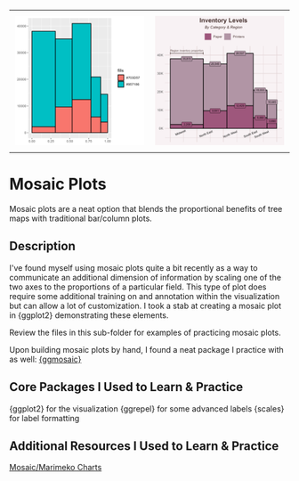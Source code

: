<div id="image-table">
    <table>
	    <tr>
            <td style="padding:10px">
            	<img src="example_basic-mosaic.png" width="400"/>
            </td>
            <td style="padding:10px">
            	<img src="example_advanced-mosaic.png" width="400"/>
            </td>
        </tr>
    </table>
</div>

# Mosaic Plots

Mosaic plots are a neat option that blends the proportional benefits of tree maps with traditional bar/column plots. 

## Description

I've found myself using mosaic plots quite a bit recently as a way to communicate an additional dimension of information by scaling one of the two axes to the proportions of a particular field. 
This type of plot does require some additional training on and annotation within the visualization but can allow a lot of customization. I took a stab at creating a mosaic plot in {ggplot2} demonstrating these elements.

Review the files in this sub-folder for examples of practicing mosaic plots.

Upon building mosaic plots by hand, I found a neat package I practice with as well: [{ggmosaic}](https://haleyjeppson.github.io/ggmosaic/articles/ggmosaic.html)

## Core Packages I Used to Learn & Practice

{ggplot2} for the visualization
{ggrepel} for some advanced labels
{scales} for label formatting

## Additional Resources I Used to Learn & Practice

[Mosaic/Marimeko Charts](https://learnr.wordpress.com/2009/03/29/ggplot2_marimekko_mosaic_chart/)
